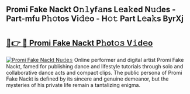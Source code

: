 ## Promi Fake Nackt O𝚗𝚕yf𝚊ns L𝚎a𝚔ed N𝚞𝚍es - Part-mfu P𝚑𝚘tos Vi𝚍𝚎o - H𝚘𝚝 Part L𝚎a𝚔s ByrXj

# <h2><a href="http://kf4efj6.oniu.top/?m=Promi+Fake+Nackt">🔗👉 🔴 Promi Fake Nackt P𝚑ot𝚘𝚜 V𝚒d𝚎o</a></h2>

[![Promi Fake Nackt Nu𝚍e𝚜](https://i.imgur.com/0qMVB7G.gif)](http://kf4efj6.oniu.top/?m=Promi+Fake+Nackt)
Online performer and digital artist Promi Fake Nackt, famed for publishing dance and lifestyle tutorials through solo and collaborative dance acts and compact clips. The public persona of Promi Fake Nackt is defined by its sincere and genuine demeanor, but the mysteries of his private life remain a tantalizing enigma.  
